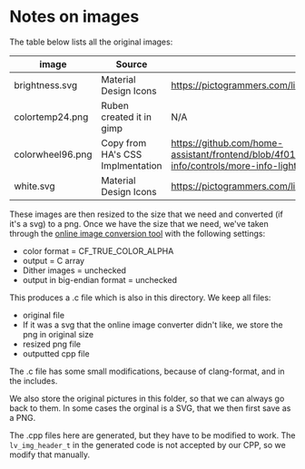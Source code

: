 # Notes on images

The table below lists all the original images:

| image            | Source                           | url                                                                                                                                             |
| ---------------- | -------------------------------- | ----------------------------------------------------------------------------------------------------------------------------------------------- |
| brightness.svg   | Material Design Icons            | https://pictogrammers.com/library/mdi/icon/brightness-6/                                                                                        |
| colortemp24.png  | Ruben created it in gimp         | N/A                                                                                                                                             |
| colorwheel96.png | Copy from HA's CSS Implmentation | https://github.com/home-assistant/frontend/blob/4f01348ffb5760f9bcf5abec5be19b194a56c9c1/src/dialogs/more-info/controls/more-info-light.ts#L207 |
| white.svg        | Material Design Icons            | https://pictogrammers.com/library/mdi/icon/file-word-box/                                                                                       |

These images are then resized to the size that we need and converted (if it's a svg) to a png.
Once we have the size that we need, we've taken through the [online image conversion tool](https://lvgl.io/tools/imageconverter) with the following settings:
- color format = CF_TRUE_COLOR_ALPHA
- output = C array
- Dither images = unchecked
- output in big-endian format = unchecked

This produces a .c file which is also in this directory.
We keep all files:
- original file
- If it was a svg that the online image converter didn't like, we store the png in original size
- resized png file
- outputted cpp file

The .c file has some small modifications, because of clang-format, and in the includes.

We also store the original pictures in this folder, so that we can always go back to them. In some cases the orginal is a SVG, that we then first save as a PNG.

The .cpp files here are generated, but they have to be modified to work. The `lv_img_header_t` in the generated code is not accepted by our CPP, so we modify that manually.
